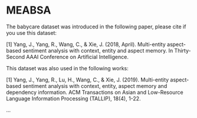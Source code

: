 # MEABSA

The babycare dataset was introduced in the following paper, please cite if you use this dataset:

[1] Yang, J., Yang, R., Wang, C., & Xie, J. (2018, April). Multi-entity aspect-based sentiment analysis with context, entity and aspect memory. In Thirty-Second AAAI Conference on Artificial Intelligence.

This dataset was also used in the following works:

[1] Yang, J., Yang, R., Lu, H., Wang, C., & Xie, J. (2019). Multi-entity aspect-based sentiment analysis with context, entity, aspect memory and dependency information. ACM Transactions on Asian and Low-Resource Language Information Processing (TALLIP), 18(4), 1-22.

...
